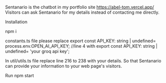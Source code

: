 Sentanario is the chatbot in my portfolio site https://abel-tom.vercel.app/
Visitors can ask Sentanario for my details instead of contacting me directly.

Installation

npm i

constants.ts file 
please replace 
export const API_KEY: string | undefined= process.env.OPEN_AI_API_KEY; //line 4
with 
export const API_KEY: string | undefined= 'your groq api key';

In util/utils.ts file replace line 216 to 238 with your details. So that Sentanario can provide your information to your web page's visitors.

Run
npm start
